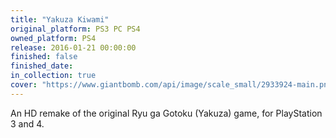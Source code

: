 ```yaml
---
title: "Yakuza Kiwami"
original_platform: PS3 PC PS4
owned_platform: PS4
release: 2016-01-21 00:00:00
finished: false
finished_date: 
in_collection: true
cover: "https://www.giantbomb.com/api/image/scale_small/2933924-main.png"
---
```


An HD remake of the original Ryu ga Gotoku (Yakuza) game, for PlayStation 3 and 4.
